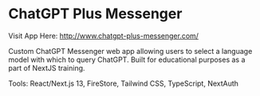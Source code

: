 # ChatGPT Plus Messenger

Visit App Here: http://www.chatgpt-plus-messenger.com/

Custom ChatGPT Messenger web app allowing users to select a language model with which to query ChatGPT. Built for educational purposes as a part of NextJS training.

Tools: React/Next.js 13, FireStore, Tailwind CSS, TypeScript, NextAuth


